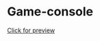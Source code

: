 # Game-console

[Click for preview](https://htmlpreview.github.io/?https://github.com/MBendikaite/Game-console/blob/master/index.html)

